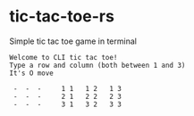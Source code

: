 # tic-tac-toe-rs
Simple tic tac toe game in terminal

````
Welcome to CLI tic tac toe!
Type a row and column (both between 1 and 3)
It's O move

 -  -  -     1 1   1 2   1 3
 -  -  -     2 1   2 2   2 3
 -  -  -     3 1   3 2   3 3
````
